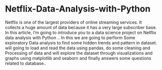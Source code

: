 # Netflix-Data-Analysis-with-Python
Netflix is one of the largest providers of online streaming services. It collects a huge amount of data because it has a very large subscriber base. In this article, I’m going to introduce you to a data science project on Netflix data analysis with Python .. 
In this we are going to perform Some exploratory Data analysis to find some hidden trends and pattern in dataset. will going to load and read the data using pandas, do some cleaning and Processing of data and will explore the dataset through visualizations and graphs using matplotlib and seaborn and finally answers some questions related to database..
 

